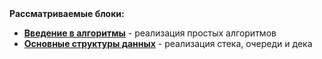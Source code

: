 <!DOCTYPE html>
<html>
 <head>
  <meta charset="utf-8">
 </head>
 <body>
  <b>Рассматриваемые блоки:</b><br/>
  <ul>
   <li value="1"><a href="https://github.com/ilkaxd/Yandex-Practicum-Python-Developer/tree/main/4.%20Блок%20алгоритмов/1.%20Введение%20в%20алгоритмы" target="_blank"><b>Введение в алгоритмы</b></a> - реализация простых алгоритмов</li>
   <li value="2"><a href="" target="_blank"><b>Основные структуры данных</b></a> - реализация стека, очереди и дека</li>
  </ul>
 </body>
</html>
